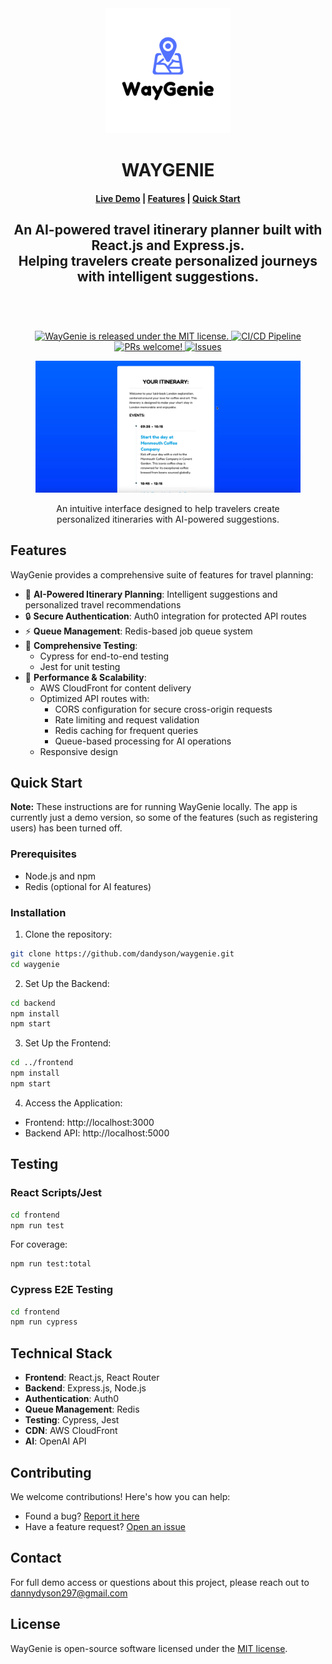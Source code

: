 <div align="center">
    <img src="frontend/public/waygenie-logo.png" alt="WayGenie Logo" width="200">
</div>

<div align="center">
<h1>WAYGENIE</h1>
</div>

<h4 align="center">
  <a href="https://d1tl42qtzfxokv.cloudfront.net">Live Demo</a> |
  <a href="#features">Features</a> |
  <a href="#quick-start">Quick Start</a>
</h4>

<div align="center">
  <h2>
    An AI-powered travel itinerary planner built with React.js and Express.js. </br>
    Helping travelers create personalized journeys with intelligent suggestions. </br>
  <br />
  </h2>
</div>

<br />
<p align="center">
  <a href="https://github.com/dandyson/waygenie/blob/master/LICENSE">
    <img alt="WayGenie is released under the MIT license." src="https://img.shields.io/badge/license-MIT-blue.svg"  />
  </a>
  <a href="https://github.com/dandyson/waygenie/actions/workflows/deploy.yml">
    <img alt="CI/CD Pipeline" src="https://github.com/dandyson/waygenie/actions/workflows/deploy.yml/badge.svg"  />
  </a>
  <a href="https://github.com/dandyson/waygenie/pulls">
    <img alt="PRs welcome!" src="https://img.shields.io/badge/PRs-welcome-brightgreen.svg?style=flat"  />
  </a>
  <a href="https://github.com/dandyson/waygenie/issues">
    <img alt="Issues" src="https://img.shields.io/github/issues/dandyson/waygenie"  />
  </a>
</p>

<div align="center">
  <figure>
    <img src="frontend/public/waygenie-cover.webp" alt="WayGenie Dashboard" />
    <figcaption>
      <p align="center">
        An intuitive interface designed to help travelers create personalized itineraries with AI-powered suggestions.
      </p>
    </figcaption>
  </figure>
</div>

## Features

WayGenie provides a comprehensive suite of features for travel planning:

- 🤖 **AI-Powered Itinerary Planning**: Intelligent suggestions and personalized travel recommendations
- 🔒 **Secure Authentication**: Auth0 integration for protected API routes
- ⚡ **Queue Management**: Redis-based job queue system
- 🧪 **Comprehensive Testing**: 
  - Cypress for end-to-end testing
  - Jest for unit testing
- 🚀 **Performance & Scalability**:
  - AWS CloudFront for content delivery
  - Optimized API routes with:
    - CORS configuration for secure cross-origin requests
    - Rate limiting and request validation
    - Redis caching for frequent queries
    - Queue-based processing for AI operations
  - Responsive design

## Quick Start

**Note:** These instructions are for running WayGenie locally. The app is currently just a demo version, so some of the features (such as registering users) has been turned off.

### Prerequisites

- Node.js and npm
- Redis (optional for AI features)

### Installation

1. Clone the repository:
```bash
git clone https://github.com/dandyson/waygenie.git
cd waygenie
```

2. Set Up the Backend:
```bash
cd backend
npm install
npm start
```

3. Set Up the Frontend:
```bash
cd ../frontend
npm install
npm start
```

4. Access the Application:
- Frontend: http://localhost:3000
- Backend API: http://localhost:5000

## Testing

### React Scripts/Jest
```bash
cd frontend
npm run test
```

For coverage:
```bash
npm run test:total
```

### Cypress E2E Testing
```bash
cd frontend
npm run cypress
```

## Technical Stack

- **Frontend**: React.js, React Router
- **Backend**: Express.js, Node.js
- **Authentication**: Auth0
- **Queue Management**: Redis
- **Testing**: Cypress, Jest
- **CDN**: AWS CloudFront
- **AI**: OpenAI API

## Contributing

We welcome contributions! Here's how you can help:

- Found a bug? [Report it here](https://github.com/dandyson/waygenie/issues)
- Have a feature request? [Open an issue](https://github.com/dandyson/waygenie/issues)

## Contact

For full demo access or questions about this project, please reach out to dannydyson297@gmail.com

## License

WayGenie is open-source software licensed under the [MIT license](LICENSE).
